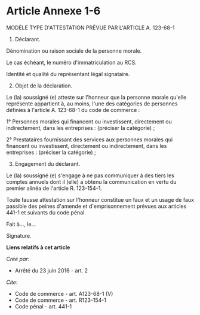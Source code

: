 # Article Annexe 1-6

MODÈLE TYPE D'ATTESTATION PRÉVUE PAR L'ARTICLE A. 123-68-1 

1. Déclarant. 

Dénomination ou raison sociale de la personne morale. 

Le cas échéant, le numéro d'immatriculation au RCS. 

Identité et qualité du représentant légal signataire. 

2. Objet de la déclaration. 

Le (la) soussigné (e) atteste sur l'honneur que la personne morale qu'elle représente appartient à, au moins, l'une des
catégories de personnes définies à l'article A. 123-68-1 du code de commerce : 

1° Personnes morales qui financent ou investissent, directement ou indirectement, dans les entreprises : (préciser la
catégorie) ; 

2° Prestataires fournissant des services aux personnes morales qui financent ou investissent, directement ou indirectement,
dans les entreprises : (préciser la catégorie) ; 

3. Engagement du déclarant. 

Le (la) soussigné (e) s'engage à ne pas communiquer à des tiers les comptes annuels dont il (elle) a obtenu la communication
en vertu du premier alinéa de l'article R. 123-154-1. 

Toute fausse attestation sur l'honneur constitue un faux et un usage de faux passible des peines d'amende et d'emprisonnement
prévues aux articles 441-1 et suivants du code pénal. 

Fait à..., le... 

Signature.

**Liens relatifs à cet article**

_Créé par_:

  - Arrêté du 23 juin 2016 - art. 2

_Cite_:

  - Code de commerce - art. A123-68-1 (V)
  - Code de commerce - art. R123-154-1
  - Code pénal - art. 441-1
